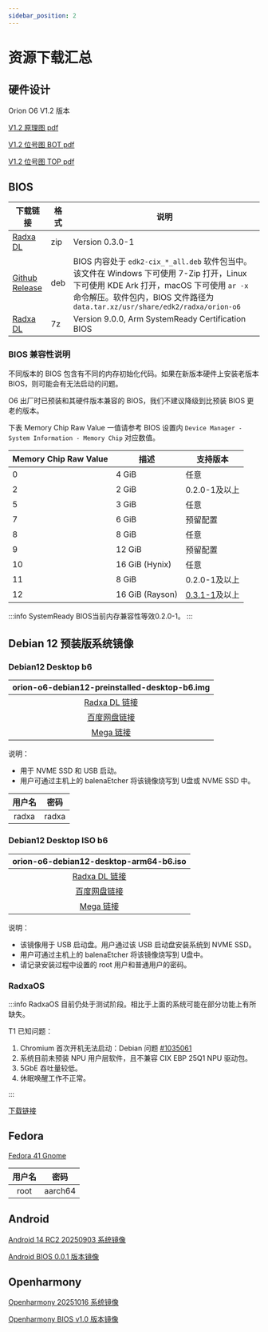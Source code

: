 ```yaml
---
sidebar_position: 2
---
```


# 资源下载汇总

## 硬件设计

Orion O6 V1.2 版本

[V1.2 原理图 pdf](https://dl.radxa.com/orion/o6/hw/radxa_orion_o6_v1.20_schematic.pdf)

[V1.2 位号图 BOT pdf](https://dl.radxa.com/orion/o6/hw/radxa_orion_o6_v1.20_Components_Placement_map_bot.pdf)

[V1.2 位号图 TOP pdf](https://dl.radxa.com/orion/o6/hw/radxa_orion_o6_v1.20_Components_Placement_map_top.pdf)

## BIOS

| 下载链接                                                                                  | 格式 | 说明                                                                                                                                                                                      |
| ----------------------------------------------------------------------------------------- | ---- | ----------------------------------------------------------------------------------------------------------------------------------------------------------------------------------------- |
| [Radxa DL](https://dl.radxa.com/orion/o6/images/bios/orion-o6-bios-0.3.0-1.zip)           | zip  | Version 0.3.0-1                                                                                                                                                                           |
| [Github Release](https://github.com/radxa-pkg/edk2-cix/releases/latest)                   | deb  | BIOS 内容处于 `edk2-cix_*_all.deb` 软件包当中。该文件在 Windows 下可使用 7-Zip 打开，Linux 下可使用 KDE Ark 打开，macOS 下可使用 `ar -x` 命令解压。软件包内，BIOS 文件路径为 `data.tar.xz/usr/share/edk2/radxa/orion-o6` |
| [Radxa DL](https://dl.radxa.com/orion/o6/images/bios/SystemReady/latest/orion-o6-bios.7z) | 7z   | Version 9.0.0, Arm SystemReady Certification BIOS                                                                                                                                         |

### BIOS 兼容性说明

不同版本的 BIOS 包含有不同的内存初始化代码。如果在新版本硬件上安装老版本 BIOS，则可能会有无法启动的问题。

O6 出厂时已预装和其硬件版本兼容的 BIOS，我们不建议降级到比预装 BIOS 更老的版本。

下表 Memory Chip Raw Value 一值请参考 BIOS 设置内 `Device Manager - System Information - Memory Chip` 对应数值。

| Memory Chip Raw Value | 描述            | 支持版本                                                                                                  |
| --------------------- | --------------- | --------------------------------------------------------------------------------------------------------- |
| 0                     | 4 GiB           | 任意                                                                                                      |
| 2                     | 2 GiB           | 0.2.0-1及以上                                                                                             |
| 5                     | 3 GiB           | 任意                                                                                                      |
| 7                     | 6 GiB           | 预留配置                                                                                                  |
| 8                     | 8 GiB           | 任意                                                                                                      |
| 9                     | 12 GiB          | 预留配置                                                                                                  |
| 10                    | 16 GiB (Hynix)  | 任意                                                                                                      |
| 11                    | 8 GiB           | 0.2.0-1及以上                                                                                             |
| 12                    | 16 GiB (Rayson) | [0.3.1-1](https://github.com/radxa-pkg/edk2-cix/releases/download/0.3.1-1/edk2-cix_0.3.1-1_all.deb)及以上 |

:::info
SystemReady BIOS当前内存兼容性等效0.2.0-1。
:::

## Debian 12 预装版系统镜像

### Debian12 Desktop b6

|                                 orion-o6-debian12-preinstalled-desktop-b6.img                                 |
| :-----------------------------------------------------------------------------------------------------------: |
| [Radxa DL 链接](https://dl.radxa.com/orion/o6/images/debian/orion-o6-debian12-preinstalled-desktop-b6.img.gz) |
|                   [百度网盘链接](https://pan.baidu.com/s/1BKqR3Q67c580ZgjnllL7Ow?pwd=w2ex)                    |
|            [Mega 链接](https://mega.nz/file/x34WzQQC#UOyVPHcdMMYdSdYUsYQb2K-fWE8Zsa13QbTiLVvkIJ4)             |

说明：

- 用于 NVME SSD 和 USB 启动。
- 用户可通过主机上的 balenaEtcher 将该镜像烧写到 U盘或 NVME SSD 中。

| 用户名 | 密码  |
| :----: | :---: |
| radxa  | radxa |

### Debian12 Desktop ISO b6

|                                 orion-o6-debian12-desktop-arm64-b6.iso                                 |
| :----------------------------------------------------------------------------------------------------: |
| [Radxa DL 链接](https://dl.radxa.com/orion/o6/images/debian/orion-o6-debian12-desktop-arm64-b6.iso.gz) |
|                [百度网盘链接](https://pan.baidu.com/s/1WSrdcqFUXlkkAsvbQtVh6A?pwd=nnyi)                |
|         [Mega 链接](https://mega.nz/file/kyoHkRRT#86E73AN0-bGb01mkC-U30hPBhZMabJa7Dbgcf5U2a5w)         |

说明：

- 该镜像用于 USB 启动盘。用户通过该 USB 启动盘安装系统到 NVME SSD。
- 用户可通过主机上的 balenaEtcher 将该镜像烧写到 U盘中。
- 请记录安装过程中设置的 root 用户和普通用户的密码。

### RadxaOS

:::info
RadxaOS 目前仍处于测试阶段。相比于上面的系统可能在部分功能上有所缺失。

T1 已知问题：

1. Chromium 首次开机无法启动：Debian 问题 [#1035061](https://bugs-devel.debian.org/cgi-bin/bugreport.cgi?bug=1035061)
2. 系统目前未预装 NPU 用户层软件，且不兼容 CIX EBP 25Q1 NPU 驱动包。
3. 5GbE 吞吐量较低。
4. 休眠唤醒工作不正常。

:::

[下载链接](https://github.com/radxa-build/orion-o6/releases/download/rsdk-t1/orion-o6_bookworm_gnome_t1.output.img.xz)

## Fedora

[Fedora 41 Gnome](https://openkoji.iscas.ac.cn/pub/dist-repos/dl/Radxa/Orion-O6/images/fedora-disk-gnome-workstation_radxa_orion-o6_202501041239.raw.gz)

| 用户名 |  密码   |
| :----: | :-----: |
|  root  | aarch64 |

## Android

[Android 14 RC2 20250903 系统镜像](https://github.com/radxa/cix-android-manifests/releases/download/radxa-orion-o6-android14-rc2-20250903/Radxa_Orion_O6_Android14_RC2_20250903_images.zip)

[Android BIOS 0.0.1 版本镜像](https://github.com/radxa/cix-android-manifests/releases/download/radxa-orion-o6-android14-rc2-20250903/orion-o6-bios-android-0.0.1.zip)

## Openharmony

[Openharmony 20251016 系统镜像](https://github.com/radxa/cix-openharmony-manifests/releases/download/radxa-orion-o6-Harmony-20251016-v1.0/ohos_images.zip)

[Openharmony BIOS v1.0 版本镜像](https://github.com/radxa/cix-openharmony-manifests/releases/download/radxa-orion-o6-Harmony-20251016-v1.0/ohos_bios.zip)
